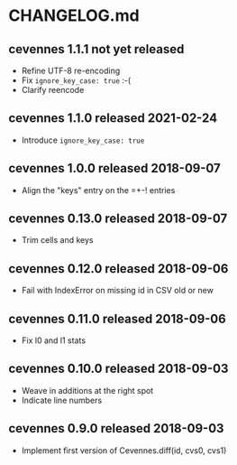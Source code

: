 
# CHANGELOG.md


## cevennes 1.1.1  not yet released

- Refine UTF-8 re-encoding
- Fix `ignore_key_case: true` :-(
- Clarify reencode


## cevennes 1.1.0  released 2021-02-24

- Introduce `ignore_key_case: true`


## cevennes 1.0.0  released 2018-09-07

- Align the "keys" entry on the =+-! entries


## cevennes 0.13.0  released 2018-09-07

- Trim cells and keys


## cevennes 0.12.0  released 2018-09-06

- Fail with IndexError on missing id in CSV old or new


## cevennes 0.11.0  released 2018-09-06

- Fix l0 and l1 stats


## cevennes 0.10.0  released 2018-09-03

- Weave in additions at the right spot
- Indicate line numbers


## cevennes 0.9.0  released 2018-09-03

- Implement first version of Cevennes.diff(id, cvs0, cvs1)


